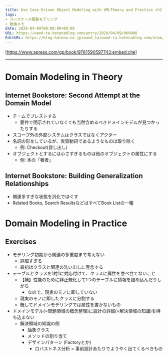 ```yaml
---
title: Use Case Driven Object Modeling with UMLTheory and Practice ch2. Domain Modeling (2/2)
tags:
- ユースケース駆動モデリング
- 勉強メモ
date: 2020-04-09T00:00:00+09:00
URL: https://wand-ta.hatenablog.com/entry/2020/04/09/000000
EditURL: https://blog.hatena.ne.jp/wand_ta/wand-ta.hatenablog.com/atom/entry/26006613549505020
---
```




[https://www.apress.com/gp/book/9781590597743:embed:cite]

----------------------------------------


# Domain Modeling in Theory #




## Internet Bookstore: Second Attempt at the Domain Model ##

- チームでブレストする
  - 要件で明示されていなくても当然含めるべきドメインモデルが見つかったりする
- スコープ外の外部システムはクラスではなくアクター
- 名詞の形をしているが、実質動詞であるようなものは取り除く
  - 例: Checkout(貸し出し)
- オブジェクトとするには小さすぎるものは他のオブジェクトの属性にする
  - 例: 本の「著者」


## Internet Bookstore: Building Generalization Relationships ##

- 関連多すぎな状態を汎化でほぐす
- Related Books, Search ResultsなどはすべてBook Listの一種

# Domain Modeling in Practice #

## Exercises ##

- モデリング初期から関連の多重度まで考えない
  - 詳細すぎる
  - 最初はクラスと関連の洗い出しに専念する
- テーブルとクラスを1対1に対応付けて、クラスに属性を並べ立てないこと
  - 【補】性能のために非正規化して1つのテーブルに情報を詰め込んだりしがち
    - なので、現実のモノに即していない
  - 現実のモノに即したクラスに分割する
  - 概してドメインモデリングでは属性を書かないもの
- ドメインモデル(=問題領域の概念整理)に設計の詳細(=解決領域の知識)を持ち込まない
  - 解決領域の知識の例
    - 抽象クラス
    - メソッドの割り当て
    - デザインパターン (Factoryとか)
      - ロバストネス分析 = 事前設計あたりでようやく出てくるべきもの
